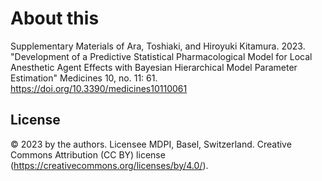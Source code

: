 # About this

Supplementary Materials of
Ara, Toshiaki, and Hiroyuki Kitamura. 2023. "Development of a Predictive Statistical Pharmacological Model for Local Anesthetic Agent Effects with Bayesian Hierarchical Model Parameter Estimation" Medicines 10, no. 11: 61. https://doi.org/10.3390/medicines10110061

## License
© 2023 by the authors. Licensee MDPI, Basel, Switzerland.
Creative Commons Attribution (CC BY) license
(https://creativecommons.org/licenses/by/4.0/).
